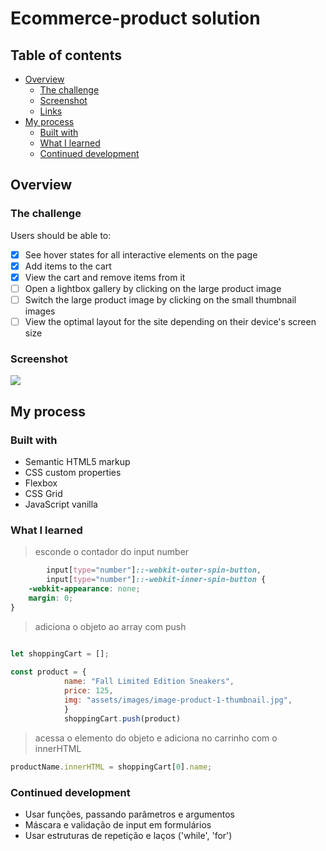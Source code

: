# Ecommerce-product solution

## Table of contents

- [Overview](#overview)
  - [The challenge](#the-challenge)
  - [Screenshot](#screenshot)
  - [Links](#links)
- [My process](#my-process)
  - [Built with](#built-with)
  - [What I learned](#what-i-learned)
  - [Continued development](#continued-development)
 
## Overview

### The challenge

Users should be able to:

- [x] See hover states for all interactive elements on the page
- [x] Add items to the cart
- [x] View the cart and remove items from it
- [ ] Open a lightbox gallery by clicking on the large product image
- [ ] Switch the large product image by clicking on the small thumbnail images
- [ ] View the optimal layout for the site depending on their device's screen size

### Screenshot

![](screenshot-desktop.jpg)

## My process

### Built with

- Semantic HTML5 markup
- CSS custom properties
- Flexbox
- CSS Grid
- JavaScript vanilla

### What I learned <br>
 
>  esconde o contador do input number 
```css
        input[type="number"]::-webkit-outer-spin-button,
        input[type="number"]::-webkit-inner-spin-button {
    -webkit-appearance: none;
    margin: 0;
}
```
> adiciona o objeto ao array com push
```js

let shoppingCart = []; 
 
const product = {
            name: "Fall Limited Edition Sneakers",
            price: 125,
            img: "assets/images/image-product-1-thumbnail.jpg",
            }
            shoppingCart.push(product) 
```
> acessa o elemento do objeto e adiciona no carrinho com o innerHTML
```js
productName.innerHTML = shoppingCart[0].name;
```
### Continued development

- Usar funções, passando parâmetros e argumentos
- Máscara e validação de input em formulários 
- Usar estruturas de repetição e laços ('while', 'for')


